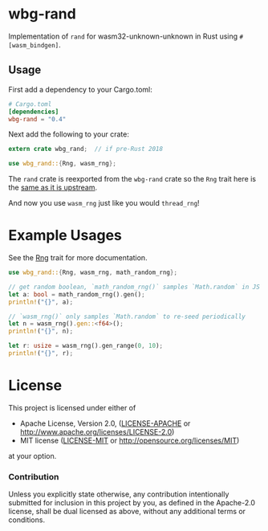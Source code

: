 # wbg-rand

Implementation of `rand` for wasm32-unknown-unknown in Rust using
`#[wasm_bindgen]`.

## Usage

First add a dependency to your Cargo.toml:

```toml
# Cargo.toml
[dependencies]
wbg-rand = "0.4"
```

Next add the following to your crate:

```rust
extern crate wbg_rand;  // if pre-Rust 2018

use wbg_rand::{Rng, wasm_rng};
```

The `rand` crate is reexported from the `wbg-rand` crate so the `Rng` trait here
is the [same as it is upstream](https://docs.rs/rand/0.4.2/rand/trait.Rng.html).

And now you use `wasm_rng` just like you would `thread_rng`!

# Example Usages
See the [Rng](https://docs.rs/rand/0.4.2/rand/trait.Rng.html) trait for more documentation.

```rust
use wbg_rand::{Rng, wasm_rng, math_random_rng};

// get random boolean, `math_random_rng()` samples `Math.random` in JS every call
let a: bool = math_random_rng().gen();
println!("{}", a);

// `wasm_rng()` only samples `Math.random` to re-seed periodically
let n = wasm_rng().gen::<f64>();
println!("{}", n);

let r: usize = wasm_rng().gen_range(0, 10);
println!("{}", r);
```

# License

This project is licensed under either of

 * Apache License, Version 2.0, ([LICENSE-APACHE](LICENSE-APACHE) or
   http://www.apache.org/licenses/LICENSE-2.0)
 * MIT license ([LICENSE-MIT](LICENSE-MIT) or
   http://opensource.org/licenses/MIT)

at your option.

### Contribution

Unless you explicitly state otherwise, any contribution intentionally submitted
for inclusion in this project by you, as defined in the Apache-2.0 license,
shall be dual licensed as above, without any additional terms or conditions.
